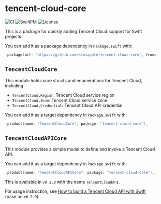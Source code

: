 # tencent-cloud-core

![CI](https://img.shields.io/github/workflow/status/stevapple/tencent-cloud-core/CI?label=CI&logo=github)
![SwiftPM](https://img.shields.io/github/v/release/stevapple/tencent-cloud-core?include_prereleases&label=SPM&color=orange&logo=swift)
![License](https://img.shields.io/github/license/stevapple/tencent-cloud-core)

This is a package for quickly adding Tencent Cloud support for Swift projects.

You can add it as a package dependency in `Package.swift` with:

```swift
.package(url: "https://github.com/stevapple/tencent-cloud-core", from: "0.2.0"),
```

## `TencentCloudCore`

This module holds core structs and enumerations for Tencent Cloud, including:

- `TencentCloud.Region`: Tencent Cloud service region
- `TencentCloud.Zone`: Tencent Cloud service zone
- `TencentCloud.Credential`: Tencent Cloud API credential

You can add it as a target dependency in `Package.swift` with:

```swift
.product(name: "TencentCloudCore", package: "tencent-cloud-core"),
```

## `TencentCloudAPICore`

This module provides a simple model to define and invoke a Tencent Cloud API.

You can add it as a target dependency in `Package.swift` with:

```swift
.product(name: "TencentCloudAPICore", package: "tencent-cloud-core"),
```

This is available in `v0.1.0` with the name `TencentCloudAPI`.

For usage instruction, see [How to build a Tencent Cloud API with Swift](docs/build-api.md) (base on `v0.2.0`).

